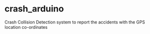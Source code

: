 # crash_arduino
Crash Collision Detection system to report the accidents with the GPS location co-ordinates 

